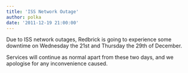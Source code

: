 ```yaml
---
title: 'ISS Network Outage'
author: polka
date: '2011-12-19 21:00:00'
---
```

Due to ISS network outages, Redbrick is going to experience some downtime on Wednesday the 21st and Thursday the 29th of December.  

Services will continue as normal apart from these two days, and we apologise for any inconvenience caused.